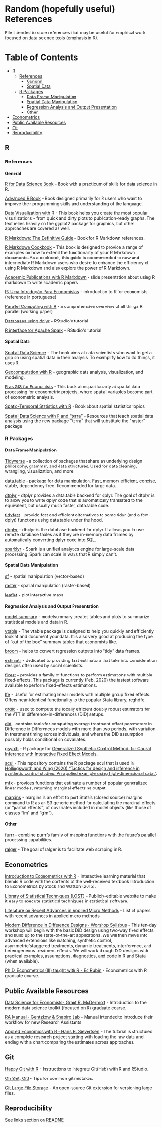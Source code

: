# Random (hopefully useful) References

 File intended to store references that may be useful for empirical work focused on data science tools (emphasis in R). 
 
# Table of Contents

- [R](#r)
  - [References](#references)
    - [General](#general)
    - [Spatial Data](#spatial-data)
  - [R Packages](#r-packages)
    - [Data Frame Manipulation](#data-frame-manipulation)
    - [Spatial Data Manipulation](#spatial-data-manipulation)
    - [Regression Analysis and Output Presentation](#regression-analysis-and-output-presentation)
    - [Other](#other)
- [Econometrics](#econometrics)
- [Public Available Resources](#public-available-resources)
- [Git](#git)
- [Reproducibility](#reproducibility)
  

## R 

### References

#### General

[R for Data Science Book](https://r4ds.had.co.nz/) - Book with a practicum of skills for data science in R.

[Advanced R Book](https://adv-r.hadley.nz/) - Book designed primarily for R users who want to improve their programming skills and understanding of the language.

[Data Visualization with R](https://rkabacoff.github.io/datavis/) - This book helps you create the most popular visualizations - from quick and dirty plots to publication-ready graphs. The text relies heavily on the ggplot2 package for graphics, but other approaches are covered as well.

[R Markdown: The Definitive Guide](https://bookdown.org/yihui/rmarkdown) - Book for R Markdown references.

[R Markdown Cookbook](https://bookdown.org/yihui/rmarkdown-cookbook/) - This book is designed to provide a range of examples on how to extend the functionality of your R Markdown documents. As a cookbook, this guide is recommended to new and intermediate R Markdown users who desire to enhance the efficiency of using R Markdown and also explore the power of R Markdown.

[Academic Publications with R Markdown](https://danovando.github.io/publications-with-rmarkdown/presentations/pubs-with-rmarkdown#1) - slide presentation about using R markdown to write academic papers

[R: Uma Introdução Para Economistas](https://danmrc.github.io/R-para-Economistas/) - introduction to R for economists (reference in portuguese)

[Parallel Computing with R](https://arxiv.org/abs/1912.11144) - a comprehensive overview of all things R parallel (working paper)

[Databases using dplyr](https://db.rstudio.com/dplyr) - RStudio's tutorial

[R interface for Apache Spark](https://spark.rstudio.com/) - RStudio's tutorial

#### Spatial Data

[Spatial Data Science](https://keen-swartz-3146c4.netlify.app/) - The book aims at data scientists who want to get a grip on using spatial data in their analysis. To exemplify how to do things, it uses R.

[Geocomputation with R](https://geocompr.robinlovelace.net/) - geographic data analysis, visualization, and modeling.

[R as GIS for Economists](https://tmieno2.github.io/R-as-GIS-for-Economists/) - This book aims particularly at spatial data processing for econometric projects, where spatial variables become part of econometric analysis. 

[Spatio-Temporal Statistics with R](https://spacetimewithr.org/) - Book about spatial statistics topics

[Spatial Data Science with R and “terra”](https://rspatial.org/terra/index.html) - Resources that teach spatial data analysis using the new package "terra" that will substitute the  "raster" package

### R Packages

#### Data Frame Manipulation
[Tidyverse](https://www.tidyverse.org/) - a collection of packages that share an underlying design philosophy, grammar, and data structures. Used for data cleaning, wrangling, visualization, and more. 

[data.table](https://rdatatable.gitlab.io/data.table/) - package for data manipulation. Fast, memory efficient, concise, stable, dependency-free. Recommended for large data.

[dtplyr](https://dtplyr.tidyverse.org/) - dtplyr provides a data.table backend for dplyr. The goal of dtplyr is to allow you to write dplyr code that is automatically translated to the equivalent, but usually much faster, data.table code.

[tidyfast](https://tysonbarrett.com/tidyfast/) - provide fast and efficient alternatives to some tidyr (and a few dplyr) functions using data.table under the hood.

[dbplyr](https://dbplyr.tidyverse.org/) - dbplyr is the database backend for dplyr. It allows you to use remote database tables as if they are in-memory data frames by automatically converting dplyr code into SQL.

[sparklyr](https://spark.rstudio.com/) - Spark is a unified analytics engine for large-scale data processing. Spark can scale in ways that R simply can’t.

#### Spatial Data Manipulation

[sf](https://r-spatial.github.io/sf/) - spatial manipulation (vector-based)

[raster](https://cran.r-project.org/web/packages/raster/raster.pdf) - spatial manipulation (raster-based)

[leaflet](https://rstudio.github.io/leaflet/) - plot interactive maps

#### Regression Analysis and Output Presentation

[model summary](https://vincentarelbundock.github.io/modelsummary/) - modelsummary creates tables and plots to summarize statistical models and data in R.

[vtable](https://nickch-k.github.io/vtable/) - The vtable package is designed to help you quickly and efficiently look at and document your data. It is also very good at producing the type of “out of the box” summary tables that economists like.

[broom](https://broom.tidymodels.org/) - helps to convert regression outputs into “tidy” data frames.

[estimatr](https://declaredesign.org/r/estimatr/articles/getting-started.html) - dedicated to providing fast estimators that take into consideration designs often used by social scientists.

[fixest](https://cran.r-project.org/web/packages/fixest/vignettes/fixest_walkthrough.html) - provides a family of functions to perform estimations with multiple fixed-effects. This package is currently (Feb. 2020) the fastest software available to perform fixed-effects estimations.

[lfe](https://cran.r-project.org/web/packages/lfe/lfe.pdf) - Useful for estimating linear models with multiple group fixed effects. Offers near-identical functionality to the popular Stata library, reghdfe.

[drdid](https://pedrohcgs.github.io/DRDID/reference/drdid.html) - used to compute the locally efficient doubly robust estimators for the ATT in difference-in-differences (DiD) setups.

[did](https://rdrr.io/cran/did/f/README.md) - contains tools for computing average treatment effect parameters in Difference in Differences models with more than two periods, with variation in treatment timing across individuals, and where the DID assumption possibly holds conditional on covariates.

[gsynth](https://yiqingxu.org/software/gsynth/gsynth_examples.html) - R package for [Generalized Synthetic Control Method: for Causal Inference with Interactive Fixed Effect Models](https://papers.ssrn.com/sol3/papers.cfm?abstract_id=2584200).

[scul](https://hollina.github.io/scul/index.html) - This repository contains the R package scul that is used in [Hollingsworth and Wing (2020) “Tactics for design and inference in synthetic control studies: An applied example using high-dimensional data.”](https://doi.org/10.31235/osf.io/fc9xt).

[mfx](https://cran.r-project.org/web/packages/mfx/vignettes/mfxarticle.pdf) - provides functions that estimate a number of popular generalized linear models, returning marginal effects as output.

[margins](https://cran.r-project.org/web/packages/margins/vignettes/Introduction.html) - margins is an effort to port Stata’s (closed source) margins command to R as an S3 generic method for calculating the marginal effects (or “partial effects”) of covariates included in model objects (like those of classes “lm” and “glm”).

#### Other

[furrr](https://davisvaughan.github.io/furrr/) - combine purrr’s family of mapping functions with the future’s parallel processing capabilities.

[ralger](https://github.com/feddelegrand7/ralger) - The goal of ralger is to facilitate web scraping in R.

## Econometrics

[Introduction to Econometrics with R](https://www.econometrics-with-r.org/index.html) -  Interactive learning material that blends R code with the contents of the well-received textbook Introduction to Econometrics by Stock and Watson (2015).

[Library of Statistical Techniques (LOST)](lost-stats.github.io/) - Publicly-editable website to make it easy to execute statistical techniques in statistical software.

[Literature on Recent Advances in Applied Micro Methods](https://christinecai.github.io/PublicGoods/applied_micro_methods.pdf) - List of papers with recent advances in applied micro methods

[Modern Difference in Difference Designs - Worshop Syllabus](https://www.dropbox.com/s/3asu2qgpxnbe6xp/Modern_DiD_II.pdf?dl=0) - This ten-day workshop will begin with the basic DiD design using two-way fixed effects and build up to the state-of-the-art applications. We will then move into advanced extensions like matching, synthetic control, asymmetric/staggered treatments, dynamic treatments, interference, and heterogeneous treatment effects. We will work though DiD designs with practical examples, assumptions, diagnostics, and code in R and Stata (when available).
 
[Ph.D. Econometrics (III) taught with R - Ed Rubin](https://github.com/edrubin/EC607S20) - Econometrics with R graduate course.


## Public Available Resources

[Data Science for Economists- Grant R. McDermott](https://github.com/uo-ec607/lectures) - Introduction to the modern data science toolkit (focused on R) graduate course.

[RA Manual - Gentzkow & Shapiro Lab](https://github.com/gslab-econ/ra-manual/wiki) - Manual intended to introduce their workflow for new Research Assistants 

[Applied Economics with R - Hans H. Sievertsen](https://hhsievertsen.github.io/applied_econ_with_r/) - The tutorial is structured as a complete research project starting with loading the raw data and ending with a chart comparing the estimates across approaches.

## Git

[Happy Git with R](https://happygitwithr.com/) - Instructions to integrate Git(Hub) with R and RStudio.

[Oh Shit, Git!](https://ohshitgit.com/) - Tips for common git mistakes.
 
[Git Large File Storage](https://git-lfs.github.com/) - An open-source Git extension for versioning large files.
 
## Reproducibility 

See links section on [README](https://github.com/jpgmv1998/reproducible_paper_template#links)

